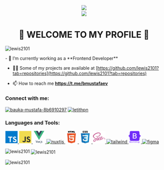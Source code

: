 <div id="header" align="center">
  <img src="https://media1.tenor.com/m/LSDeBe2JAfoAAAAC/cat-coding.gif" width="300"/>
</div>
<div id="header" align="center">
  <img src="https://media.tenor.com/GN73MKBawZYAAAAi/busy-cute.gif" width="100"/>
</div>

<h1 align="center">🔸 WELCOME TO MY PROFILE 🔸</h1>
<p align="left"> <img src="https://komarev.com/ghpvc/?username=lewis2101&label=Profile%20views&color=0e75b6&style=flat" alt="lewis2101" /> </p>
- 🌱 I’m currently working as a **Frontend Developer**
  
- 👨‍💻 Some of my projects are available at [https://github.com/lewis2101?tab=repositories](https://github.com/lewis2101?tab=repositories)
  
- 📫 How to reach me **https://t.me/bmustafaev**

<h3 align="left">Connect with me:</h3>
<p align="left">
<a href="https://www.linkedin.com/in/bauka-mustafa-8b6910297" target="blank"><img align="center" src="https://raw.githubusercontent.com/rahuldkjain/github-profile-readme-generator/master/src/images/icons/Social/linked-in-alt.svg" alt="bauka-mustafa-8b6910297" height="30" width="40" /></a>
<a href="https://instagram.com/letithpn" target="blank"><img align="center" src="https://raw.githubusercontent.com/rahuldkjain/github-profile-readme-generator/master/src/images/icons/Social/instagram.svg" alt="letithpn" height="30" width="40" /></a>
</p>  

<h3 align="left">Languages and Tools:</h3>
<p align="left"> 
  <a href="https://www.typescriptlang.org/" target="_blank" rel="noreferrer"> <img src="https://raw.githubusercontent.com/devicons/devicon/master/icons/typescript/typescript-original.svg" alt="typescript" width="40" height="40"/> </a> 
  <a href="https://developer.mozilla.org/en-US/docs/Web/JavaScript" target="_blank" rel="noreferrer"> <img src="https://raw.githubusercontent.com/devicons/devicon/master/icons/javascript/javascript-original.svg" alt="javascript" width="40" height="40"/> </a> 
  <a href="https://vuejs.org/" target="_blank" rel="noreferrer"> <img src="https://raw.githubusercontent.com/devicons/devicon/master/icons/vuejs/vuejs-original-wordmark.svg" alt="vuejs" width="40" height="40"/> </a> 
  <a href="https://nuxtjs.org/" target="_blank" rel="noreferrer"> <img src="https://www.vectorlogo.zone/logos/nuxtjs/nuxtjs-icon.svg" alt="nuxtjs" width="40" height="40"/> </a> 
  <a href="https://www.w3.org/html/" target="_blank" rel="noreferrer"> <img src="https://raw.githubusercontent.com/devicons/devicon/master/icons/html5/html5-original-wordmark.svg" alt="html5" width="40" height="40"/> </a> 
  <a href="https://www.w3schools.com/css/" target="_blank" rel="noreferrer"> <img src="https://raw.githubusercontent.com/devicons/devicon/master/icons/css3/css3-original-wordmark.svg" alt="css3" width="40" height="40"/> </a> 
  <a href="https://sass-lang.com" target="_blank" rel="noreferrer"> <img src="https://raw.githubusercontent.com/devicons/devicon/master/icons/sass/sass-original.svg" alt="sass" width="40" height="40"/> </a>  
  <a href="https://tailwindcss.com/" target="_blank" rel="noreferrer"> <img src="https://www.vectorlogo.zone/logos/tailwindcss/tailwindcss-icon.svg" alt="tailwind" width="40" height="40"/> </a> 
  <a href="https://getbootstrap.com" target="_blank" rel="noreferrer"> <img src="https://raw.githubusercontent.com/devicons/devicon/master/icons/bootstrap/bootstrap-plain-wordmark.svg" alt="bootstrap" width="40" height="40"/> </a> 
  <a href="https://www.figma.com/" target="_blank" rel="noreferrer"> <img src="https://www.vectorlogo.zone/logos/figma/figma-icon.svg" alt="figma" width="40" height="40"/> </a> 
</p>

<p><img align="left" src="https://github-readme-stats.vercel.app/api/top-langs?username=lewis2101&show_icons=true&locale=en&layout=compact" alt="lewis2101" /></p>

<p>&nbsp;<img align="center" src="https://github-readme-stats.vercel.app/api?username=lewis2101&show_icons=true&locale=en" alt="lewis2101" /></p>

<p><img align="center" src="https://github-readme-streak-stats.herokuapp.com/?user=lewis2101&" alt="lewis2101" /></p>

